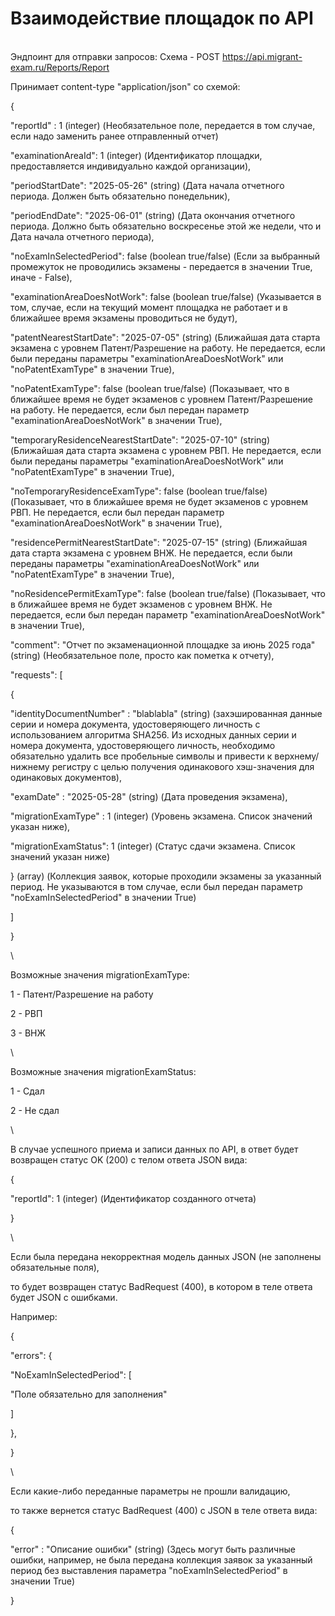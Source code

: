 # Взаимодействие площадок по API

\
Эндпоинт для отправки запросов: Схема - POST https://api.migrant-exam.ru/Reports/Report

Принимает content-type "application/json" со схемой:

{

"reportId" : 1 (integer) (Необязательное поле, передается в том случае, если надо заменить ранее отправленный отчет)

"examinationAreaId": 1 (integer) (Идентификатор площадки, предоставляется индивидуально каждой организации),

"periodStartDate": "2025-05-26" (string) (Дата начала отчетного периода. Должен быть обязательно понедельник),

"periodEndDate": "2025-06-01" (string) (Дата окончания отчетного периода. Должно быть обязательно воскресенье этой же недели, что и Дата начала отчетного периода),

"noExamInSelectedPeriod": false (boolean true/false) (Если за выбранный промежуток не проводились экзамены - передается в значении True, иначе - False),

"examinationAreaDoesNotWork": false (boolean true/false) (Указывается в том, случае, если на текущий момент площадка не работает и в ближайшее время экзамены проводиться не будут),

"patentNearestStartDate": "2025-07-05" (string) (Ближайшая дата старта экзамена с уровнем Патент/Разрешение на работу. Не передается, если были переданы параметры "examinationAreaDoesNotWork" или "noPatentExamType" в значении True),

"noPatentExamType": false (boolean true/false) (Показывает, что в ближайшее время не будет экзаменов с уровнем Патент/Разрешение на работу. Не передается, если был передан параметр "examinationAreaDoesNotWork" в значении True),

"temporaryResidenceNearestStartDate": "2025-07-10" (string) (Ближайшая дата старта экзамена с уровнем РВП. Не передается, если были переданы параметры "examinationAreaDoesNotWork" или "noPatentExamType" в значении True),

"noTemporaryResidenceExamType": false (boolean true/false) (Показывает, что в ближайшее время не будет экзаменов с уровнем РВП. Не передается, если был передан параметр "examinationAreaDoesNotWork" в значении True),

"residencePermitNearestStartDate": "2025-07-15" (string) (Ближайшая дата старта экзамена с уровнем ВНЖ. Не передается, если были переданы параметры "examinationAreaDoesNotWork" или "noPatentExamType" в значении True),

"noResidencePermitExamType": false (boolean true/false) (Показывает, что в ближайшее время не будет экзаменов с уровнем ВНЖ. Не передается, если был передан параметр "examinationAreaDoesNotWork" в значении True),

"comment": "Отчет по экзаменационной площадке за июнь 2025 года" (string) (Необязательное поле, просто как пометка к отчету),

"requests": \[

{

"identityDocumentNumber" : "blablabla" (string) (захэшированная данные серии и номера документа, удостоверяющего личность с использованием алгоритма SHA256. Из исходных данных серии и номера документа, удостоверяющего личность, необходимо обязательно удалить все пробельные символы и привести к верхнему/нижнему регистру с целью получения одинакового хэш-значения для одинаковых документов),

"examDate" : "2025-05-28" (string) (Дата проведения экзамена),

"migrationExamType" : 1 (integer) (Уровень экзамена. Список значений указан ниже),

"migrationExamStatus": 1 (integer) (Статус сдачи экзамена. Список значений указан ниже)

} (array) (Коллекция заявок, которые проходили экзамены за указанный период. Не указываются в том случае, если был передан параметр "noExamInSelectedPeriod" в значении True)

]

}

\\

Возможные значения migrationExamType:

1 - Патент/Разрешение на работу

2 - РВП

3 - ВНЖ

\\

Возможные значения migrationExamStatus:

1 - Сдал

2 - Не сдал

\\

В случае успешного приема и записи данных по API, в ответ будет возвращен статус OK (200) с телом ответа JSON вида:

{

"reportId": 1 (integer) (Идентификатор созданного отчета)

}

\\

Если была передана некорректная модель данных JSON (не заполнены обязательные поля),

то будет возвращен статус BadRequest (400), в котором в теле ответа будет JSON с ошибками.

Например:

{

"errors": {

"NoExamInSelectedPeriod": \[

"Поле обязательно для заполнения"

]

},

}

\\

Если какие-либо переданные параметры не прошли валидацию,

то также вернется статус BadRequest (400) с JSON в теле ответа вида:

{

"error" : "Описание ошибки" (string) (Здесь могут быть различные ошибки, например, не была передана коллекция заявок за указанный период без выставления параметра "noExamInSelectedPeriod" в значении True)

}
